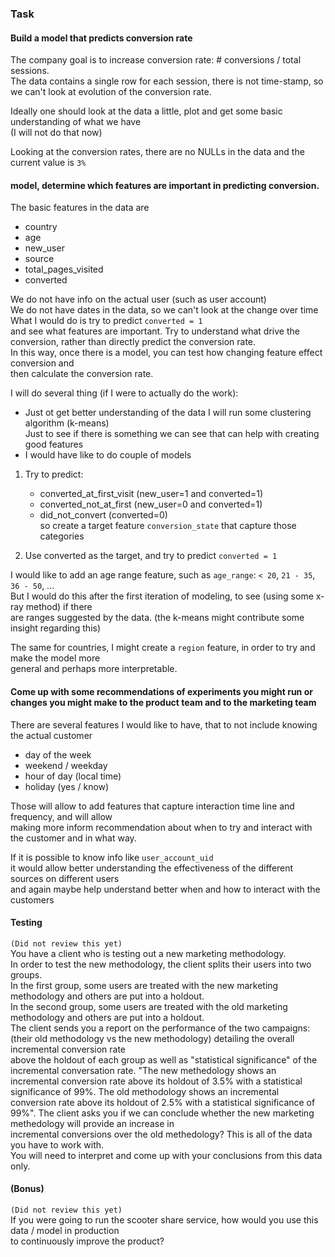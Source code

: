 ### Task

#### Build a model that predicts conversion rate

The company goal is to increase conversion rate: # conversions / total sessions.   
The data contains a single row for each session, there is not time-stamp, so we can't look at evolution of 
the conversion rate. 

Ideally one should look at the data a little, plot and get some basic understanding of what we have   
(I will not do that now)   

Looking at the conversion rates, there are no NULLs in the data and the current value is `3%`   


#### model, determine which features are important in predicting conversion.
The basic features in the data are   
- country    
- age                 
- new_user             
- source              
- total_pages_visited   
- converted           


We do not have info on the actual user (such as user account)   
We do not have dates in the data, so we can't look at the change over time   
What I would do is try to predict `converted = 1`   
and see what features are important. Try to understand what drive the conversion, rather than 
directly predict the conversion rate.   
In this way, once there is a model, you can test how changing feature effect conversion and   
then calculate the conversion rate.

I will do several thing (if I were to actually do the work):   
- Just ot get better understanding of the data I will run some clustering algorithm (k-means)   
   Just to see if there is something we can see that can help with creating good features
- I would have like to do couple of models   
1) Try to predict:   
   - converted_at_first_visit (new_user=1 and converted=1)   
   - converted_not_at_first (new_user=0 and converted=1)   
   - did_not_convert (converted=0)   
   so create a target feature `conversion_state` that capture those categories   

2) Use converted as the target, and try to predict `converted = 1` 


I would like to add an age range feature, such as `age_range`: `< 20`, `21 - 35`, `36 - 50`, ...   
But I would do this after the first iteration of modeling, to see (using some x-ray method) if there   
are ranges suggested by the data. (the k-means might contribute some insight regarding this)  

The same for countries, I might create a `region` feature, in order to try and make the model more  
general and perhaps more interpretable. 


#### Come up with some recommendations of experiments you might run or changes you might make to the product team and to the marketing team   
There are several features I would like to have, that to not include knowing the actual customer   
- day of the week   
- weekend / weekday  
- hour of day (local time)
- holiday (yes / know)

Those will allow to add features that capture interaction time line and frequency, and will allow   
making more inform recommendation about when to try and interact with the customer and in what way.   

If it is possible to know info like `user_account_uid`   
it would allow better understanding the effectiveness of the different sources on different users   
and again maybe help understand better when and how to interact with the customers      

#### Testing
`(Did not review this yet)`   
You have a client who is testing out a new marketing methodology.   
In order to test the new methodology, the client splits their users into two groups.   
In the first group, some users are treated with the new marketing methodology and others are put into a holdout.   
In the second group, some users are treated with the old marketing methodology and others are put into a holdout.   
The client sends you a report on the performance of the two campaigns:   
   (their old methodology vs the new methodology) detailing the overall incremental conversion rate   
   above the holdout of each group as well as "statistical significance" of the incremental conversation rate. 
   "The new methedology shows an incremental conversion rate above its holdout of 3.5% 
   with a statistical significance of 99%. The old methodology shows an incremental conversion rate above 
   its holdout of 2.5% with a statistical significance of 99%". 
The client asks you if we can conclude whether the new marketing methedology will provide an increase in   
incremental conversions over the old methedology? This is all of the data you have to work with.    
You will need to interpret and come up with your conclusions from this data only.

#### (Bonus) 
`(Did not review this yet)`   
If you were going to run the scooter share service, how would you use this data / model in production    
to continuously improve the product?
